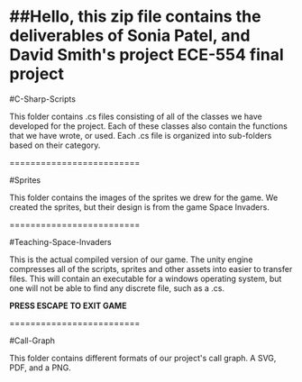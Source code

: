 ##Hello, this zip file contains the deliverables of Sonia Patel, and David Smith's
project ECE-554 final project
========================

#C-Sharp-Scripts

This folder contains .cs files consisting of all of the classes we have developed for the project.
Each of these classes also contain the functions that we have wrote, or used.
Each .cs file is organized into sub-folders based on their category.

=========================

#Sprites

This folder contains the images of the sprites we drew for the game. We created the sprites, but their design is from the game
Space Invaders.

=========================

#Teaching-Space-Invaders

This is the actual compiled version of our game. The unity engine compresses all of the scripts, sprites and other assets into
easier to transfer files. This will contain an executable for a windows operating system, but one will not be able to find any
discrete file, such as a .cs.

**PRESS ESCAPE TO EXIT GAME**

=========================

#Call-Graph

This folder contains different formats of our project's call graph. A SVG, PDF, and a PNG.
